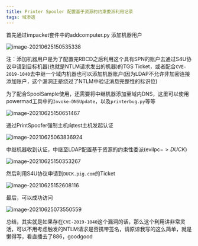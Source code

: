 ```yaml
---
title: Printer Spooler 配置基于资源的约束委派利用记录
tags: 域渗透
---
```

首先通过impacket套件中的addcomputer.py 添加机器用户

![image-20210625150535338](https://images-1258433570.cos.ap-beijing.myqcloud.com/images/20210625235645.png)

注：添加机器用户是为了配置完RBCD之后利用这个具有SPN的账户去通过S4U协议申请到目标机器(也就是NTLM请求发出的机器)的TGS Ticket，或者配合`CVE-2019-1040`去中继一个域内机器也可以添加机器账户(因为LDAP不允许非加密连接添加账户，这个漏洞正是绕过了NTLM中验证消息完整性的标识位)



为了配合SpoolSample使用，还需要将中继机器添加至域内DNS，这里可以使用powermad工具中的`Invoke-DNSUpdate`，以及`printerbug.py`等等

![image-20210625150651467](https://images-1258433570.cos.ap-beijing.myqcloud.com/images/20210625235649.png)

通过PrintSpoofer强制主机向test主机发起认证

![image-20210625063836924](https://images-1258433570.cos.ap-beijing.myqcloud.com/images/20210625235651.png)

中继机器收到认证，中继至LDAP配置基于资源的约束性委派(evilpc$->DUCK$)

![image-20210625150353267](https://images-1258433570.cos.ap-beijing.myqcloud.com/images/20210625235654.png)

然后利用S4U协议申请到`DUCK.pig.com`的Ticket

![image-20210625152608116](https://images-1258433570.cos.ap-beijing.myqcloud.com/images/20210625235659.png)

最后，可以成功访问

![image-20210625073550559](https://images-1258433570.cos.ap-beijing.myqcloud.com/images/20210625235703.png)

总结，其实就是如果存在`CVE-2019-1040`这个漏洞的话，那么这个利用讲非常灵活，可以不用考虑触发的NTLM请求是否携带签名，请原谅我写的这么简单，就是懒得写，看直播去了886，goodgood